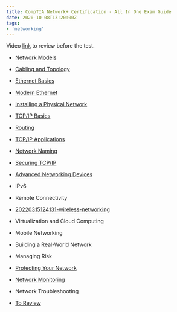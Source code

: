 ```yaml
---
title: CompTIA Network+ Certification - All In One Exam Guide
date: 2020-10-08T13:20:00Z
tags:
- 'networking'
---
```


Video [link](https://www.youtube.com/watch?v=vrh0epPAC5w) to review before the test.

* [Network Models](20201008132941-network-models.md)
* [Cabling and Topology](20201012122930-cabling-and-topology.md)
* [Ethernet Basics](20201013135902-ethernet-basics.md)
* [Modern Ethernet](20201017150801-modern-ethernet.md)
* [Installing a Physical Network](20201018142900-installing-a-physical-network.md)
* [TCP/IP Basics](20201020131953-tcp-ip-basics.md)
* [Routing](20201105130848-routing.md)
* [TCP/IP Applications](20201107162830-tcp-ip-applications.md)
* [Network Naming](20201112152446-network-naming.md)
* [Securing TCP/IP](20210203063112-securing-tcp-ip.md)
* [Advanced Networking Devices](20210206094202-advanced-networking-devices.md)
* IPv6
* Remote Connectivity
* [20220315124131-wireless-networking](20220315124131-wireless-networking.md)
* Virtualization and Cloud Computing
* Mobile Networking
* Building a Real-World Network
* Managing Risk
* [Protecting Your Network](20210718100130-protecting-your-network.md)
* [Network Monitoring](20210722095108-network-monitoring.md)
* Network Troubleshooting

* [To Review](20210511112115-to-review.md)
